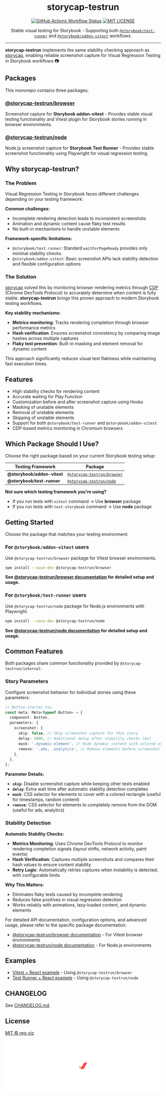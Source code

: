 <h1 align="center">storycap-testrun</h1>
<p align="center">
    <a href="https://github.com/reg-viz/storycap-testrun/actions/workflows/ci.yaml?query=branch%3Amain"><img alt="GitHub Actions Workflow Status" src="https://img.shields.io/github/actions/workflow/status/reg-viz/storycap-testrun/ci.yaml?branch=main&style=flat-square&logo=GitHub%20Actions&logoColor=white"></a>
    <a href="https://github.com/reg-viz/storycap-testrun/blob/main/LICENSE"><img src="https://img.shields.io/github/license/reg-viz/storycap-testrun?label=license&style=flat-square" alt="MIT LICENSE" /></a>
</p>
<p align="center">Stable visual testing for Storybook - Supporting both <a href="https://github.com/storybookjs/test-runner"><code>@storybook/test-runner</code></a> and <a href="https://github.com/storybookjs/addon-vitest"><code>@storybook/addon-vitest</code></a> workflows.</p>

---

**storycap-testrun** implements the same stability checking approach as [storycap][storycap], enabling reliable screenshot capture for Visual Regression Testing in Storybook workflows :camera:

## Packages

This monorepo contains three packages:

### [@storycap-testrun/browser](./packages/browser)

Screenshot capture for **Storybook addon-vitest** - Provides stable visual testing functionality and Vitest plugin for Storybook stories running in browser environments.

### [@storycap-testrun/node](./packages/node)

Node.js screenshot capture for **Storybook Test Runner** - Provides stable screenshot functionality using Playwright for visual regression testing.

## Why storycap-testrun?

### The Problem

Visual Regression Testing in Storybook faces different challenges depending on your testing framework:

**Common challenges:**

- Incomplete rendering detection leads to inconsistent screenshots
- Animation and dynamic content cause flaky test results
- No built-in mechanisms to handle unstable elements

**Framework-specific limitations:**

- `@storybook/test-runner`: Standard `waitForPageReady` provides only minimal stability checks
- `@storybook/addon-vitest`: Basic screenshot APIs lack stability detection and flexible configuration options

### The Solution

[storycap][storycap] solved this by monitoring browser rendering metrics through [CDP][cdp] (Chrome DevTools Protocol) to accurately determine when content is fully stable. **storycap-testrun** brings this proven approach to modern Storybook testing workflows.

**Key stability mechanisms:**

- **Metrics monitoring**: Tracks rendering completion through browser performance metrics
- **Hash verification**: Ensures screenshot consistency by comparing image hashes across multiple captures
- **Flaky test prevention**: Built-in masking and element removal for dynamic content

This approach significantly reduces visual test flakiness while maintaining fast execution times.

## Features

- High stability checks for rendering content
- Accurate waiting for Play Function
- Customization before and after screenshot capture using Hooks
- Masking of unstable elements
- Removal of unstable elements
- Skipping of unstable elements
- Support for both `@storybook/test-runner` and `@storybook/addon-vitest`
- CDP-based metrics monitoring in Chromium browsers

## Which Package Should I Use?

Choose the right package based on your current Storybook testing setup:

| Testing Framework           | Package                                           |
| --------------------------- | ------------------------------------------------- |
| **@storybook/addon-vitest** | [`@storycap-testrun/browser`](./packages/browser) |
| **@storybook/test-runner**  | [`@storycap-testrun/node`](./packages/node)       |

**Not sure which testing framework you're using?**

- If you run tests with `vitest` command → Use **browser** package
- If you run tests with `test-storybook` command → Use **node** package

## Getting Started

Choose the package that matches your testing environment:

### For `@storybook/addon-vitest` users

Use `@storycap-testrun/browser` package for Vitest browser environments.

```bash
npm install --save-dev @storycap-testrun/browser
```

**See [@storycap-testrun/browser documentation](./packages/browser) for detailed setup and usage.**

### For `@storybook/test-runner` users

Use `@storycap-testrun/node` package for Node.js environments with Playwright.

```bash
npm install --save-dev @storycap-testrun/node
```

**See [@storycap-testrun/node documentation](./packages/node) for detailed setup and usage.**

## Common Features

Both packages share common functionality provided by `@storycap-testrun/internal`:

### Story Parameters

Configure screenshot behavior for individual stories using these parameters:

```typescript
// Button.stories.tsx
const meta: Meta<typeof Button> = {
  component: Button,
  parameters: {
    screenshot: {
      skip: false, // Skip screenshot capture for this story
      delay: 1000, // Additional delay after stability checks (ms)
      mask: '.dynamic-element', // Hide dynamic content with colored overlay
      remove: '.ads, .analytics', // Remove elements before screenshot
    },
  },
};
```

**Parameter Details:**

- **`skip`**: Disable screenshot capture while keeping other tests enabled
- **`delay`**: Extra wait time after automatic stability detection completes
- **`mask`**: CSS selector for elements to cover with a colored rectangle (useful for timestamps, random content)
- **`remove`**: CSS selector for elements to completely remove from the DOM (useful for ads, analytics)

### Stability Detection

**Automatic Stability Checks:**

- **Metrics Monitoring**: Uses Chrome DevTools Protocol to monitor rendering completion signals (layout shifts, network activity, paint events)
- **Hash Verification**: Captures multiple screenshots and compares their hash values to ensure content stability
- **Retry Logic**: Automatically retries captures when instability is detected, with configurable limits

**Why This Matters:**

- Eliminates flaky tests caused by incomplete rendering
- Reduces false positives in visual regression detection
- Works reliably with animations, lazy-loaded content, and dynamic elements

For detailed API documentation, configuration options, and advanced usage, please refer to the specific package documentation:

- [@storycap-testrun/browser documentation](./packages/browser) - For Vitest browser environments
- [@storycap-testrun/node documentation](./packages/node) - For Node.js environments

## Examples

- [Vitest + React example](./examples/v9-react-vite) - Using `@storycap-testrun/browser`
- [Test Runner + React example](./examples/v8-react) - Using `@storycap-testrun/node`

## CHANGELOG

See [CHANGELOG.md](./packages/storycap-testrun/CHANGELOG.md).

## License

[MIT © reg-viz](./LICENSE)

![reg-viz](https://raw.githubusercontent.com/reg-viz/artwork/master/repository/footer.png)

[storycap]: https://github.com/reg-viz/storycap
[storybook-test-runner]: https://github.com/storybookjs/test-runner
[storybook-addon-vitest]: https://storybook.js.org/docs/writing-tests/integrations/vitest-addon
[cdp]: https://chromedevtools.github.io/devtools-protocol/
[playwright-screenshot]: https://playwright.dev/docs/api/class-page#page-screenshot
